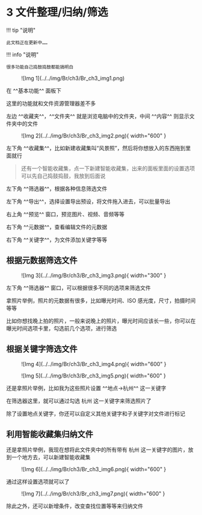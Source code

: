 # 3 文件整理/归纳/筛选

!!! tip "说明"

    此文档正在更新中……

!!! info "说明"
    
    很多功能自己捣鼓捣鼓都能搞明白

<figure markdown="span">
![Img 1](../../img/Br/ch3/Br_ch3_img1.png)
</figure>

在 ^^基本功能^^ 面板下

这里的功能就和文件资源管理器差不多

左边 ^^收藏夹^^，^^文件夹^^ 就是浏览电脑中的文件夹，中间 ^^内容^^ 则显示文件夹中的文件

<figure markdown="span">
![Img 2](../../img/Br/ch3/Br_ch3_img2.png){ width="600" }
</figure>

左下角 ^^收藏集^^，比如新建收藏集叫“风景照”，然后将你想放入的东西拖到里面就行

> 还有一个智能收藏集，点一下新建智能收藏集，出来的面板里面的设置选项可以先自己捣鼓捣鼓，我放到后面说

左下角 ^^筛选器^^，根据各种信息筛选文件

左下角 ^^导出^^，选择设置导出预设，将文件拖入进去，可以批量导出

右上角 ^^预览^^ 窗口，预览图片、视频、音频等等

右下角 ^^元数据^^，查看编辑文件的元数据

右下角 ^^关键字^^，为文件添加关键字等等

## 根据元数据筛选文件

<figure markdown="span">
![Img 3](../../img/Br/ch3/Br_ch3_img3.png){ width="300" }
</figure>

左下角 ^^筛选器^^ 窗口，可以根据很多不同的选项来筛选文件

拿照片举例，照片的元数据有很多，比如曝光时间、ISO 感光度，尺寸，拍摄时间等等

比如你想找晚上拍的照片，一般来说晚上的照片，曝光时间应该长一些，你可以在曝光时间选项卡里，勾选前几个选项，进行筛选

## 根据关键字筛选文件

<div class="grid" id="grid-mid" markdown>
<figure markdown="span">
![Img 4](../../img/Br/ch3/Br_ch3_img4.png){ width="600" }
</figure>

<figure markdown="span">
![Img 5](../../img/Br/ch3/Br_ch3_img5.png){ width="600" }
</figure>
</div>

还是拿照片举例，比如我为这些照片设置 ^^地点->杭州^^ 这一关键字

在筛选器这里，就可以通过勾选 杭州 这一关键字来筛选照片了

除了设置地点关键字，你还可以自定义其他关键字和子关键字对文件进行标记

## 利用智能收藏集归纳文件

还是拿照片举例，我现在想将此文件夹中的所有带有 杭州 这一关键字的图片，放到一个地方去，可以新建智能收藏集

<figure markdown="span">
![Img 6](../../img/Br/ch3/Br_ch3_img6.png){ width="600" }
</figure>

通过这样设置选项就可以了

<figure markdown="span">
![Img 7](../../img/Br/ch3/Br_ch3_img7.png){ width="600" }
</figure>

除此之外，还可以新增条件，改变查找位置等等来归纳文件